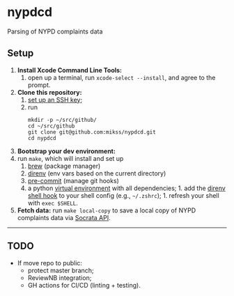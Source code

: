# nypdcd
Parsing of NYPD complaints data

## Setup

1. **Install Xcode Command Line Tools:**
    1. open up a terminal, run `xcode-select --install`, and agree to the prompt.
1. **Clone this repository:**
    1. [set up an SSH key](https://help.github.com/en/articles/connecting-to-github-with-ssh);
    1. run
        ```
        mkdir -p ~/src/github/
        cd ~/src/github
        git clone git@github.com:mikss/nypdcd.git
        cd nypdcd
        ```
1. **Bootstrap your dev environment:**
  1. run `make`, which will install and set up
        1. [brew](https://brew.sh/) (package manager)
        1. [direnv](https://direnv.net) (env vars based on the current directory)
        1. [pre-commit](https://pre-commit.com/) (manage git hooks)
        1. a python [virtual environment](https://docs.python.org/3/tutorial/venv.html) with all dependencies;
    1. add the [direnv shell hook](https://direnv.net/docs/hook.html) to your shell config (e.g., `~/.zshrc`);
    1. refresh your shell with `exec $SHELL`.
1. **Fetch data:** run `make local-copy` to save a local copy of NYPD complaints data via [Socrata API](https://dev.socrata.com).

---

## TODO

* If move repo to public:
    - protect master branch;
    - ReviewNB integration;
    - GH actions for CI/CD (linting + testing).
